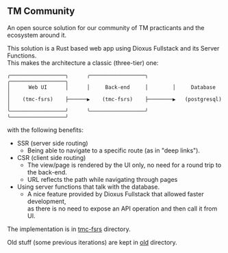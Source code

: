 ## TM Community

An open source solution for our community of TM practicants and the ecosystem around it.

This solution is a Rust based web app using Dioxus Fullstack and its Server Functions.<br/>
This makes the architecture a classic (three-tier) one:

```
╭──────────────────╮      ╭──────────────────╮        ╭──────────────────╮
│      Web UI      │      │     Back-end     │        │     Database     │
│    (tmc-fsrs)    ├──────▶    (tmc-fsrs)    ├────────▶   (postgresql)   │
╰──────────────────╯      ╰──────────────────╯        ╰──────────────────╯
```

with the following benefits:

-   SSR (server side routing)
    -   Being able to navigate to a specific route (as in "deep links").
-   CSR (client side routing)
    -   The view/page is rendered by the UI only, no need for a round trip to the back-end.
    -   URL reflects the path while navigating through pages
-   Using server functions that talk with the database.
    -   A nice feature provided by Dioxus Fullstack that allowed faster development,<br/>
        as there is no need to expose an API operation and then call it from UI.

The implementation is in [tmc-fsrs](./tmc-fsrs/) directory.

Old stuff (some previous iterations) are kept in [old](./old/) directory.
